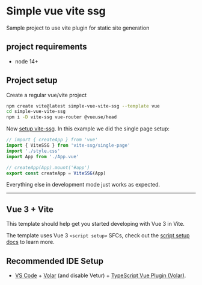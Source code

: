 # Simple vue vite ssg

Sample project to use vite plugin for static site generation

## project requirements

- node 14+

## Project setup

Create a regular vue/vite project

```bash
npm create vite@latest simple-vue-vite-ssg --template vue
cd simple-vue-vite-ssg
npm i -D vite-ssg vue-router @vueuse/head
```

Now [setup vite-ssg](https://github.com/antfu/vite-ssg). In this example we did
the single page setup:

```javascript
// import { createApp } from 'vue'
import { ViteSSG } from 'vite-ssg/single-page'
import './style.css'
import App from './App.vue'

// createApp(App).mount('#app')
export const createApp = ViteSSG(App)

```

Everything else in development mode just works as expected.

---

## Vue 3 + Vite

This template should help get you started developing with Vue 3 in Vite.

The template uses Vue 3 `<script setup>` SFCs, check out the
[script setup docs](https://v3.vuejs.org/api/sfc-script-setup.html#sfc-script-setup)
to learn more.

## Recommended IDE Setup

- [VS Code](https://code.visualstudio.com/) +
  [Volar](https://marketplace.visualstudio.com/items?itemName=Vue.volar)
  (and disable Vetur) + [TypeScript Vue Plugin (Volar)](https://marketplace.visualstudio.com/items?itemName=Vue.vscode-typescript-vue-plugin).
